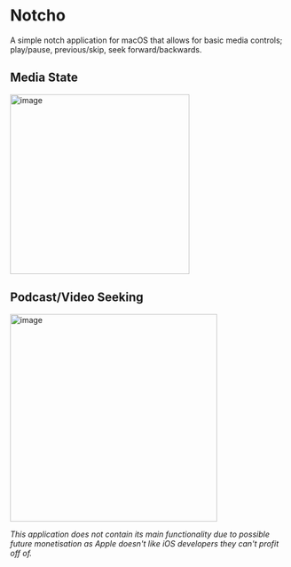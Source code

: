 # Notcho

A simple notch application for macOS that allows for basic media controls; play/pause, previous/skip, seek forward/backwards.

## Media State
<img width="323" alt="image" src="https://github.com/user-attachments/assets/62d0bc28-a480-40f7-a2d9-b6236531b68b" />

## Podcast/Video Seeking
<img width="373" alt="image" src="https://github.com/user-attachments/assets/bc95ba31-5010-4f51-8237-24f9dd553520" />

_This application does not contain its main functionality due to possible future monetisation as Apple doesn't like iOS developers they can't profit off of._
